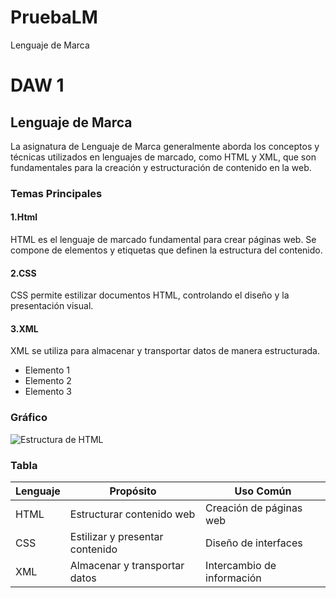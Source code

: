# PruebaLM
Lenguaje de Marca
# DAW 1

## Lenguaje de Marca

La asignatura de Lenguaje de Marca generalmente aborda los conceptos y técnicas utilizados en lenguajes de marcado, como HTML y XML, que son fundamentales para la creación y estructuración de contenido en la web.

### Temas Principales

#### 1.Html
HTML es el lenguaje de marcado fundamental para crear páginas web. Se compone de elementos y etiquetas que definen la estructura del contenido.
#### 2.CSS
CSS permite estilizar documentos HTML, controlando el diseño y la presentación visual.
#### 3.XML
XML se utiliza para almacenar y transportar datos de manera estructurada.


- Elemento 1
- Elemento 2
- Elemento 3

### Gráfico

![Estructura de HTML](https://example.com/estructura-html.png)


### Tabla

| Lenguaje | Propósito                         | Uso Común                  |
|----------|-----------------------------------|---------------------------|
| HTML     | Estructurar contenido web        | Creación de páginas web    |
| CSS      | Estilizar y presentar contenido  | Diseño de interfaces       |
| XML      | Almacenar y transportar datos     | Intercambio de información |
